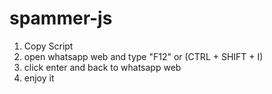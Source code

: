 # spammer-js

1. Copy Script
2. open whatsapp web and type "F12" or (CTRL + SHIFT + I) 
3. click enter and back to whatsapp web
4. enjoy it